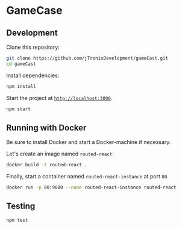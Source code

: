 # GameCase

## Development

Clone this repository:

```sh
git clone https://github.com/jTronixDevelopment/gameCast.git
cd gameCast
```

Install dependencies:

```sh
npm install
```

Start the project at [`http://localhost:3000`](http://localhost:3000).

```sh
npm start
```

## Running with Docker

Be sure to install Docker and start a Docker-machine if necessary.

Let's create an image named `routed-react`:

```sh
docker build -t routed-react .
```

Finally, start a container named `routed-react-instance` at port `80`.

```sh
docker run -p 80:9000 --name routed-react-instance routed-react
```

## Testing

```sh
npm test
```
